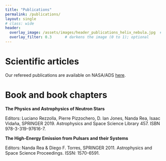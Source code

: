 ```yaml
---
title: "Publications"
permalink: /publications/
layout: single
# class: wide
header:
  overlay_image: /assets/images/header_publications_helix_nebula.jpg  # adjust the path
  overlay_filter: 0.3      # darkens the image (0 to 1); optional
---
```


# Scientific articles

Our refereed publications are available on NASA/ADS [here](https://ui.adsabs.harvard.edu/user/libraries/j4lCTR_aR9-8f5SZyxVwqA).

# Book and book chapters

**The Physics and Astrophysics of Neutron Stars**

Editors: Luciano Rezzolla, Pierre Pizzochero, D. Ian Jones, Nanda Rea, Isaac Vidaña, SPRINGER 2019.
Astrophysics and Space Science Library 457. ISBN 978-3-319-97616-7.

**The High-Energy Emission from Pulsars and their Systems**

Editors: Nanda Rea & Diego F. Torres, SPRINGER 2011.
Astrophysics and Space Science Proceedings. ISSN: 1570-6591.